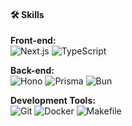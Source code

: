 #### 🛠️ Skills

**Front-end:**  
![Next.js](https://img.shields.io/badge/Next.js-%23000000.svg?logo=next.js&logoColor=white)   ![TypeScript](https://img.shields.io/badge/TypeScript-%23007ACC.svg?logo=typescript&logoColor=white)  

**Back-end:**  
![Hono](https://img.shields.io/badge/Hono-%233c3c3c.svg?logo=honora&logoColor=white)  ![Prisma](https://img.shields.io/badge/Prisma-%3D0175C2.svg?logo=prisma&logoColor=white)  ![Bun](https://img.shields.io/badge/Bun-%231A1B34.svg?logo=fun&logoColor=white)  

**Development Tools:**  
![Git](https://img.shields.io/badge/Git-%23F05032.svg?logo=git&logoColor=white)  ![Docker](https://img.shields.io/badge/Docker-%232496ED.svg?logo=docker&logoColor=white)  ![Makefile](https://img.shields.io/badge/Makefile-%2338B000.svg?logo=make&logoColor=white)   
